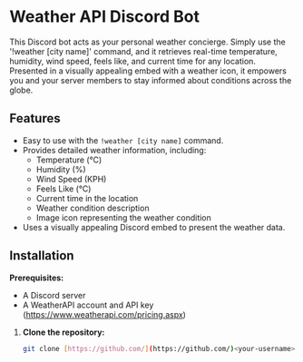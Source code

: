 # Weather API Discord Bot

This Discord bot acts as your personal weather concierge. Simply use the '!weather [city name]'
command, and it retrieves real-time temperature, humidity, wind speed, feels like, and current time for any location. Presented in a visually appealing embed with a weather icon, it empowers you and your server members to stay informed about conditions across the globe.

## Features

* Easy to use with the `!weather [city name]` command.
* Provides detailed weather information, including:
    * Temperature (°C)
    * Humidity (%)
    * Wind Speed (KPH)
    * Feels Like (°C)
    * Current time in the location
    * Weather condition description
    * Image icon representing the weather condition
* Uses a visually appealing Discord embed to present the weather data.

## Installation

**Prerequisites:**

* A Discord server
* A WeatherAPI account and API key (https://www.weatherapi.com/pricing.aspx)

1. **Clone the repository:**

   ```bash
   git clone [https://github.com/](https://github.com/)<your-username>/weather-api-discord-bot.git

